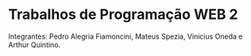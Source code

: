 # Trabalhos de Programação WEB 2 

Integrantes: Pedro Alegria Fiamoncini, Mateus Spezia, Vinicius Oneda e Arthur Quintino.
